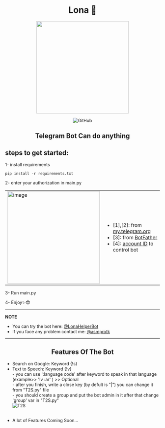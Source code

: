 <p align="center">
  <h1 align="center"> Lona 🧠 </h1>
 <p align="center"> <img src="https://github.com/asmpro7/Lona/assets/114514662/f426fe22-ed2b-4199-83fd-087cfc7f25c9" data-canonical-src="https://github.com/asmpro7/Lona/assets/114514662/f426fe22-ed2b-4199-83fd-087cfc7f25c9" width="300" height="300" /><p>

 <p align="center"> <img src="https://img.shields.io/github/license/asmpro7/Lona" alt="GitHub"></p>
<h2 align="center" id="LonaDesc">Telegram Bot Can do anything</h2>
</p>
<h2 id="steps-to-get-started-">steps to get started:</h2>
<p>1- install requirements</p>
<pre><code class="lang-bash">pip <span class="hljs-keyword">install -r</span> requirements.txt</code></pre>  
<p>2- enter your authorization in main.py</p>  


<table>
  <tr>
    <td><img src="https://github.com/asmpro7/Lona/assets/114514662/dfcae7aa-9565-45f2-8e09-0c9e514eead4" alt="image" width="300" /></td>
    <td>
      <ul>
        <li>[1],[2]: from <a href="https://my.telegram.org/">my.telegram.org</a></li>
        <li>[3]: from <a href="https://t.me/BotFather">BotFather</a></li>
        <li>[4]: <a href="https://t.me/myidbot">account ID</a> to control bot</li>
      </ul>
    </td>
  </tr>
</table>

<p>3- Run main.py</p>  

<p>4- Enjoy✨😎</p>

<hr>  
<p><strong>NOTE</strong></p>
<ul>
<li>You can try the bot here: <a href='https://t.me/LonaHelperBot'>@LonaHelperBot</a></li>
<li>If you face any problem contact me: <a href='https://t.me/asmprotk'>@asmprotk</a></li>
</ul>
<hr>  

<p align="center">
<h2 align="center" id="features-of-the-Bot">Features Of The Bot</h2>
</p>
<ul>
  <li>Search on Google: Keyword {!s}</li>  
  <li>Text to Speech: Keyword {!v}
  <br>
  - you can use ':language code' after keyword to speak in that language (example>> '!v :ar' ) >> Optional
 <br>
 - after you finish, write a close key (by defult is "|") you can change it from "T2S.py" file
 <br> 
 - you should create a group and put the bot admin in it after that change 'group' var in "T2S.py"
 <br>
 <img src="https://github.com/asmpro7/Lona/assets/114514662/e4e3d089-15ee-42ae-890d-51b71f4ebf7e" alt="T2S"></p>


  </li>
  <br>
  <li>A lot of Features Coming Soon...</li>
</ul>
